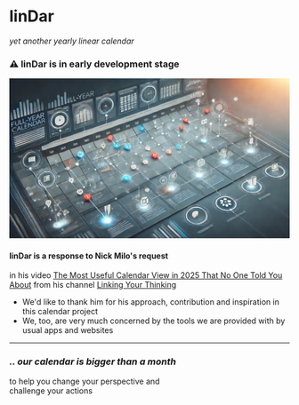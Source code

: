 # linDar
_yet another yearly linear calendar_

### ⚠️ linDar is in early development stage

![linDar yearly concept](files/linDar-concept.webp)

#### linDar is a response to Nick Milo's request
in his video [The Most Useful Calendar View in 2025 That No One Told You About](https://youtu.be/SQHYj7x-t3A&t=702) from his channel [Linking Your Thinking](https://www.youtube.com/@linkingyourthinking)


* We'd like to thank him for his approach, contribution and inspiration in this calendar project
* We, too, are very much concerned by the tools we are provided with by usual apps and websites

---
### _.. our calendar is bigger than a month_
to help you change your perspective and <br>
challenge your actions
